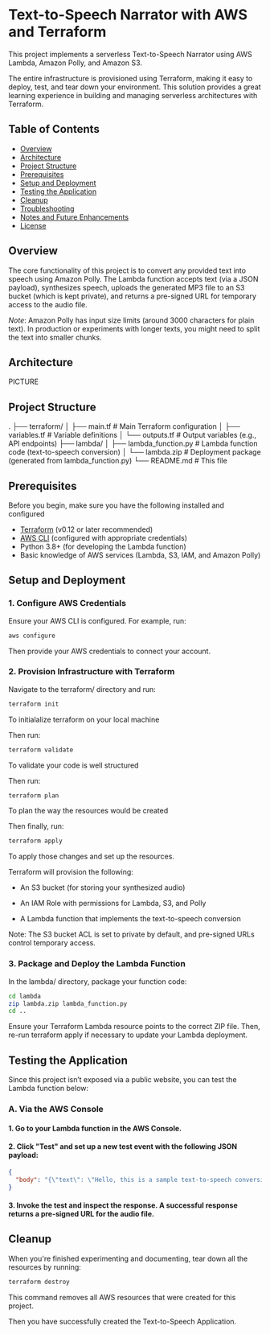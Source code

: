 # Text-to-Speech Narrator with AWS and Terraform

This project implements a serverless Text-to-Speech Narrator using AWS Lambda, Amazon Polly, and Amazon S3.

The entire infrastructure is provisioned using Terraform, making it easy to deploy, test, and tear down your environment. This solution provides a great learning experience in building and managing serverless architectures with Terraform.

## Table of Contents

- [Overview](#overview)
- [Architecture](#architecture)
- [Project Structure](#project-structure)
- [Prerequisites](#prerequisites)
- [Setup and Deployment](#setup-and-deployment)
- [Testing the Application](#testing-the-application)
- [Cleanup](#cleanup)
- [Troubleshooting](#troubleshooting)
- [Notes and Future Enhancements](#notes-and-future-enhancements)
- [License](#license)

## Overview

The core functionality of this project is to convert any provided text into speech using Amazon Polly. The Lambda function accepts text (via a JSON payload), synthesizes speech, uploads the generated MP3 file to an S3 bucket (which is kept private), and returns a pre-signed URL for temporary access to the audio file.

_Note_: Amazon Polly has input size limits (around 3000 characters for plain text). In production or experiments with longer texts, you might need to split the text into smaller chunks.

## Architecture

PICTURE

## Project Structure

. ├── terraform/ │ ├── main.tf # Main Terraform configuration │ ├── variables.tf # Variable definitions │ └── outputs.tf # Output variables (e.g., API endpoints) ├── lambda/ │ ├── lambda_function.py # Lambda function code (text-to-speech conversion) │ └── lambda.zip # Deployment package (generated from lambda_function.py) └── README.md # This file

## Prerequisites

Before you begin, make sure you have the following installed and configured

- [Terraform](https://www.terraform.io/) (v0.12 or later recommended)
- [AWS CLI](https://aws.amazon.com/cli/) (configured with appropriate credentials)
- Python 3.8+ (for developing the Lambda function)
- Basic knowledge of AWS services (Lambda, S3, IAM, and Amazon Polly)

## Setup and Deployment

### 1. Configure AWS Credentials

Ensure your AWS CLI is configured. For example, run:

```bash
aws configure
```
Then provide your AWS credentials to connect your account.

### 2. Provision Infrastructure with Terraform

Navigate to the terraform/ directory and run:

```bash
terraform init
```

To initialalize terraform on your local machine

Then run:

```bash
terraform validate
```

To validate your code is well structured

Then run:

```bash
terraform plan
```

To plan the way the resources would be created

Then finally, run:

```bash
terraform apply
```

To apply those changes and set up the resources.

Terraform will provision the following:

- An S3 bucket (for storing your synthesized audio)

- An IAM Role with permissions for Lambda, S3, and Polly

- A Lambda function that implements the text-to-speech conversion

Note: The S3 bucket ACL is set to private by default, and pre-signed URLs control temporary access.

### 3. Package and Deploy the Lambda Function

In the lambda/ directory, package your function code:

```bash
cd lambda
zip lambda.zip lambda_function.py
cd ..
```

Ensure your Terraform Lambda resource points to the correct ZIP file. Then, re-run terraform apply if necessary to update your Lambda deployment.

## Testing the Application

Since this project isn’t exposed via a public website, you can test the Lambda function below:

### A. Via the AWS Console

#### 1. Go to your Lambda function in the AWS Console.

#### 2. Click "Test" and set up a new test event with the following JSON payload:

```json
{
  "body": "{\"text\": \"Hello, this is a sample text-to-speech conversion.\"}"
}
```

#### 3. Invoke the test and inspect the response. A successful response returns a pre-signed URL for the audio file.

## Cleanup

When you're finished experimenting and documenting, tear down all the resources by running:

```bash
terraform destroy
```

This command removes all AWS resources that were created for this project.

Then you have successfully created the Text-to-Speech Application.
